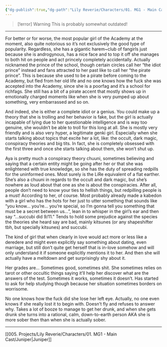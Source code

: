 ```yaml
---
{"dg-publish":true,"dg-path":"Lily Reverie/Characters/01. MG1 - Main Cast/Aya.md","permalink":"/lily-reverie/characters/01-mg-1-main-cast/aya/","created":"2024-01-22T20:49:58.030-03:00","updated":"2024-01-22T20:49:58.030-03:00"}
---
```


>[!error] Warning
>This is probably somewhat outdated!

---

For better or for worse, the most popular girl of the Academy at the moment, also quite notorious so it’s not exclusively the good type of popularity. Regardless, she has a gigantic harem~club of fangirls just because she is androgynous, has a nice face and to top it off she manages to both hit on people and act princely completely accidentally. Actually nicknamed the prince of the school, though certain circles call her “the idiot prince” instead and fans attracted to her past like to call her “the pirate prince”. This is because she used to be a pirate before coming to the Academy, but fled from her old life and no one knows how the fuck she was accepted into the Academy, since she is a poorfag and it’s a school for richfags. She still has a bit of a pirate accent that mostly shows up in emotionally charged moments like when she is very pumped up about something, very embarrassed and so on.

And indeed, she is either a complete idiot or a genius. You could make up a theory that she is trolling and her behavior is fake, but the girl is actually incapable of lying due to her questionable intelligence and is way too genuine, she wouldn’t be able to troll for this long at all. She is mostly very friendly and is also very hyper, a legitimate genki girl. Especially when she starts talking about topics that excite her a lot, like: the occult, dark magic, conspiracy theories and big tits. In fact, she is completely obsessed with the first three and once she starts talking about them, she won’t shut up.

Aya is pretty much a conspiracy theory chuuni, sometimes believing and saying that a certain entity might be going after her or that she was enlightened with true knowledge, so she has the duty of spreading redpills for the uninformed ones. Most surely is the LiRe equivalent of a flat earther. She’s also a chuuni in regards to the occult and dark magic, but she’s nowhere as loud about that one as she is about the conspiracies. After all, people don’t need to know your ties to hellish things, but redpilling people is a must! According to her, of course. Most probably already made a kabedon with a girl who has the hots for her just to utter something that sounds like “you know… you’re… you’re special, so I’m gonna tell you something that must be a secret between us…”, lean in to whisper in the girl’s ear and then say “...succubi did 9/11.” Tends to hold some prejudice against the species the theories she heard say are bad, mainly kitsunes (or any shapeshifter tbh, but specially kitsunes) and succubi.

The kind of girl that when clearly in love would act more or less like a deredere and might even explicitly say something about dating, even marriage, but still don’t quite get herself that is in-love somehow and will only understand it if someone explicitly mentions it to her. And then she will actually have a meltdown and get surprisingly shy about it.

Her grades are… Sometimes good, sometimes shit. She sometimes relies on tarot or other occultic things saying it’ll help her discover what are the answers of the test. Sometimes it works, sometimes it doesn’t. Has started to ask for help studying though because her situation sometimes borders on worrisome.

No one knows how the fuck did she lose her left eye. Actually, no one even knows if she really lost it to begin with. Doesn’t fly and refuses to answer why. Takes a lot of booze to manage to get her drunk, and when she gets drunk she turns into a rational, calm, down-to-earth person AKA she is more sober then than when she is actually sober.

---

[[005. Projects/Lily Reverie/Characters/01. MG1 - Main Cast/Juniper\|Juniper]]